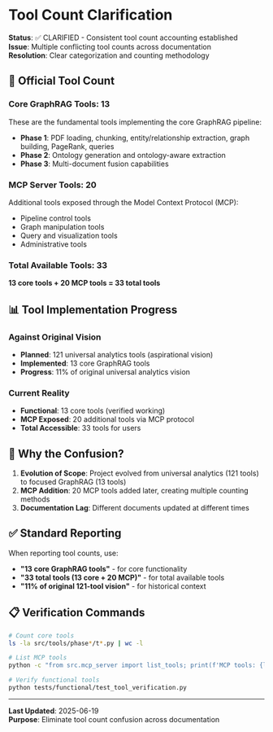 # Tool Count Clarification

**Status**: ✅ CLARIFIED - Consistent tool count accounting established  
**Issue**: Multiple conflicting tool counts across documentation  
**Resolution**: Clear categorization and counting methodology

## 🔢 Official Tool Count

### Core GraphRAG Tools: 13
These are the fundamental tools implementing the core GraphRAG pipeline:
- **Phase 1**: PDF loading, chunking, entity/relationship extraction, graph building, PageRank, queries
- **Phase 2**: Ontology generation and ontology-aware extraction
- **Phase 3**: Multi-document fusion capabilities

### MCP Server Tools: 20
Additional tools exposed through the Model Context Protocol (MCP):
- Pipeline control tools
- Graph manipulation tools
- Query and visualization tools
- Administrative tools

### Total Available Tools: 33
**13 core tools + 20 MCP tools = 33 total tools**

## 📊 Tool Implementation Progress

### Against Original Vision
- **Planned**: 121 universal analytics tools (aspirational vision)
- **Implemented**: 13 core GraphRAG tools
- **Progress**: 11% of original universal analytics vision

### Current Reality
- **Functional**: 13 core tools (verified working)
- **MCP Exposed**: 20 additional tools via MCP protocol
- **Total Accessible**: 33 tools for users

## 🎯 Why the Confusion?

1. **Evolution of Scope**: Project evolved from universal analytics (121 tools) to focused GraphRAG (13 tools)
2. **MCP Addition**: 20 MCP tools added later, creating multiple counting methods
3. **Documentation Lag**: Different documents updated at different times

## ✅ Standard Reporting

When reporting tool counts, use:
- **"13 core GraphRAG tools"** - for core functionality
- **"33 total tools (13 core + 20 MCP)"** - for total available tools
- **"11% of original 121-tool vision"** - for historical context

## 📋 Verification Commands

```bash
# Count core tools
ls -la src/tools/phase*/t*.py | wc -l

# List MCP tools
python -c "from src.mcp_server import list_tools; print(f'MCP tools: {len(list_tools())}')"

# Verify functional tools
python tests/functional/test_tool_verification.py
```

---

**Last Updated**: 2025-06-19  
**Purpose**: Eliminate tool count confusion across documentation